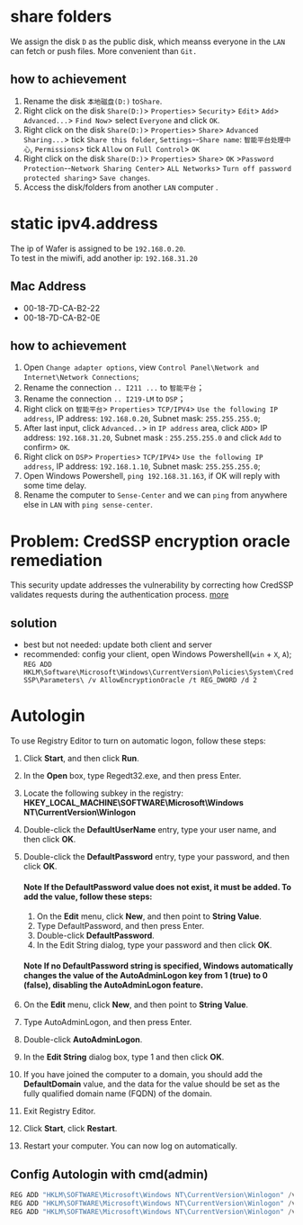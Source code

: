 # share folders

We assign the disk `D` as the public disk, which meanss everyone in the `LAN` can fetch or push files. More convenient than `Git.`

## how to achievement
1. Rename the disk `本地磁盘(D:)` to`Share`.
1. Right click on the disk `Share(D:)`> `Properties`> `Security`> `Edit`> `Add`> `Advanced...`> `Find Now`> select `Everyone` and click `OK`.
2. Right click on the disk `Share(D:)`> `Properties`> `Share`> `Advanced Sharing...`> tick `Share this folder`, `Settings`--`Share name`: `智能平台处理中心`, `Permissions`> tick `Allow` on `Full Control`> `OK` 
3. Right click on the disk `Share(D:)`> `Properties`> `Share`> `OK` >`Password Protection`--`Network Sharing Center`> `ALL Networks`> `Turn off password protected sharing`> `Save changes`.
4. Access the disk/folders from another `LAN` computer .

# static ipv4.address
The ip of Wafer is assigned to be `192.168.0.20`.  
To test in the miwifi, add another ip: `192.168.31.20`

## Mac Address
- 00-18-7D-CA-B2-22
- 00-18-7D-CA-B2-0E

## how to achievement
1. Open `Change adapter options`, view `Control Panel\Network and Internet\Network Connections`;
2. Rename the connection `.. I211 ...` to `智能平台`；
3. Rename the connection `.. I219-LM` to `DSP`；
4. Right click on `智能平台`> `Properties`> `TCP/IPV4`> `Use the following IP address`, IP address: `192.168.0.20`, Subnet mask: `255.255.255.0`;
5. After last input, click `Advanced..`> in `IP address` area, click `ADD`> IP address: `192.168.31.20`, Subnet mask  : `255.255.255.0` and click `Add` to confirm> `OK`.
5. Right click on `DSP`> `Properties`> `TCP/IPV4`> `Use the following IP address`, IP address: `192.168.1.10`, Subnet mask: `255.255.255.0`;
6. Open Windows Powershell, `ping 192.168.31.163`, if OK will reply with some time delay.
7. Rename the computer to `Sense-Center` and we can `ping` from anywhere else in `LAN` with `ping sense-center`.

# Problem: CredSSP encryption oracle remediation
This security update addresses the vulnerability by correcting how CredSSP validates requests during the authentication process. [more](https://support.microsoft.com/en-us/help/4093492/credssp-updates-for-cve-2018-0886-march-13-2018)
## solution
- best but not needed: update both client and server
- recommended: config your client, open Windows Powershell(`win` + `X`, `A`);  
  `REG ADD HKLM\Software\Microsoft\Windows\CurrentVersion\Policies\System\CredSSP\Parameters\ /v AllowEncryptionOracle /t REG_DWORD /d 2`


# Autologin
To use Registry Editor to turn on automatic logon, follow these steps:

1. Click **Start**, and then click **Run**.
1. In the **Open** box, type Regedt32.exe, and then press Enter.
1. Locate the following subkey in the registry:   
    **HKEY_LOCAL_MACHINE\SOFTWARE\Microsoft\Windows NT\CurrentVersion\Winlogon**
1. Double-click the **DefaultUserName** entry, type your user name, and then click **OK**.
1. Double-click the **DefaultPassword** entry, type your password, and then click **OK**.

    #### Note If the DefaultPassword value does not exist, it must be added. To add the value, follow these steps:
 
    1. On the **Edit** menu, click **New**, and then point to **String Value**.
    1. Type DefaultPassword, and then press Enter.
    1. Double-click **DefaultPassword**.
    1. In the Edit String dialog, type your password and then click **OK**.
    
    #### Note If no DefaultPassword string is specified, Windows automatically changes the value of the AutoAdminLogon key from 1 (true) to 0 (false), disabling the AutoAdminLogon feature.
 
1. On the **Edit** menu, click **New**, and then point to **String Value**.
1. Type AutoAdminLogon, and then press Enter.
1. Double-click **AutoAdminLogon**.
1. In the **Edit String** dialog box, type 1 and then click **OK**.
1. If you have joined the computer to a domain, you should add the **DefaultDomain** value, and the data for the value should be set as the fully qualified domain name (FQDN) of the domain.
1. Exit Registry Editor.
2. Click **Start**, click **Restart**.
4. Restart your computer. You can now log on automatically.

## Config Autologin with cmd(admin)
```Powershell
REG ADD "HKLM\SOFTWARE\Microsoft\Windows NT\CurrentVersion\Winlogon" /v DefaultUserName /t REG_SZ /d Administrator
REG ADD "HKLM\SOFTWARE\Microsoft\Windows NT\CurrentVersion\Winlogon" /v DefaultPassword /t REG_SZ /d admin
REG ADD "HKLM\SOFTWARE\Microsoft\Windows NT\CurrentVersion\Winlogon" /v AutoAdminLogon /t REG_SZ /d 1
```

